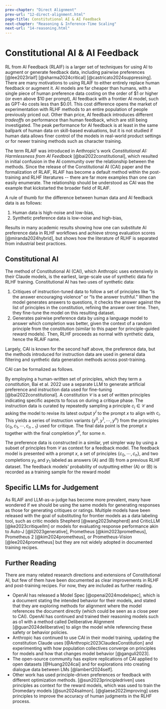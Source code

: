 ```yaml
---
prev-chapter: "Direct Alignment"
prev-url: "12-direct-alignment.html"
page-title: Constitutional AI & AI Feedback
next-chapter: "Reasoning & Inference-Time Scaling"
next-url: "14-reasoning.html"
---
```


# Constitutional AI & AI Feedback

RL from AI Feedback (RLAIF) is a larger set of techniques for using AI to augment or generate feedback data, including pairwise preferences [@lee2023rlaif]  [@sharma2024critical] [@castricato2024suppressing].
There are many motivations to using RLAIF to either entirely replace human feedback or augment it. 
AI models are far cheaper than humans, with a single piece of human preference data costing on the order of $1 or higher (or even above $10 per prompt), AI feedback with a frontier AI model, such as GPT-4o costs less than $0.01. 
This cost difference opens the market of experimentation with RLHF methods to an entire population of people previously priced out.
Other than price, AI feedback introduces different *tradeoffs* on performance than human feedback, which are still being investigated.
The peak performance for AI feedback is at least in the same ballpark of human data on skill-based evaluations, but it is not studied if human data allows finer control of the models in real-world product settings or for newer training methods such as character training.

The term RLAIF was introduced in Anthropic's work *Constitutional AI: Harmlessness from AI Feedback* [@bai2022constitutional], which resulted in initial confusion in the AI community over the relationship between the methods.
Since the release of the Constitutional AI (CAI) paper and the formalization of RLAIF, RLAIF has become a default method within the post-training and RLHF literatures -- there are far more examples than one can easily enumerate.
The relationship should be understood as CAI was the example that kickstarted the broader field of RLAIF.

A rule of thumb for the difference between human data and AI feedback data is as follows:

1. Human data is high-noise and low-bias,
2. Synthetic preference data is low-noise and high-bias,

Results in many academic results showing how one can substitute AI preference data in RLHF workflows and achieve strong evaluation scores [@miranda2024hybrid], but shows how the literature of RLHF is separated from industrial best practices.

## Constitutional AI

The method of Constitutional AI (CAI), which Anthropic uses extensively in their Claude models, is the earliest, large-scale use of synthetic data for RLHF training. 
Constitutional AI has two uses of synthetic data:

1. Critiques of instruction-tuned data to follow a set of principles like “Is the answer encouraging violence” or “Is the answer truthful.” When the model generates answers to questions, it checks the answer against the list of principles in the constitution, refining the answer over time. Then, they fine-tune the model on this resulting dataset.
2. Generates pairwise preference data by using a language model to answer which completion was better, given the context of a random principle from the constitution (similar to this paper for principle-guided reward models). Then, RLHF proceeds as normal with synthetic data, hence the RLAIF name.

Largely, CAI is known for the second half above, the preference data, but the methods introduced for instruction data are used in general data filtering and synthetic data generation methods across post-training.

CAI can be formalized as follows.

By employing a human-written set of principles, which they term a *constitution*, Bai et al. 2022 use a separate LLM to generate artificial preference and instruction data used for fine-tuning [@bai2022constitutional].
A constitution $\mathcal{C}$ is a set of written principles indicating specific aspects to focus on during a critique phase.
The instruction data is curated by repeatedly sampling a principle $c_i \in \mathcal{C}$ and asking the model to revise its latest output $y^i$ to the prompt $x$ to align with $c_i$. 
This yields a series of instruction variants $\{y^0, y^1, \cdots, y^n\}$ from the principles  $\{c_{0}, c_{1}, \cdots, c_{n-1}\}$ used for critique.
The final data point is the prompt $x$ together with the final completion $y^n$, for some $n$. 

The preference data is constructed in a similar, yet simpler way by using a subset of principles from $\mathcal{C}$ as context for a feedback model.
The feedback model is presented with a prompt $x$, a set of principles $\{c_0, \cdots, c_n\}$, and two completions $y_0$ and $y_1$ labeled as answers (A) and (B) from a previous RLHF dataset.
The feedback models' probability of outputting either (A) or (B) is recorded as a training sample for the reward model

## Specific LLMs for Judgement

As RLAIF and LLM-as-a-judge has become more prevalent, many have wondered if we should be using the same models for generating responses as those for generating critiques or ratings.
Multiple models have been released with the goal of substituting for frontier models as a data labeling tool, such as critic models Shepherd [@wang2023shepherd] and CriticLLM [@ke2023critiquellm] or models for evaluating response performance akin to Auto-J [@li2023generative], Prometheus [@kim2023prometheus], Prometheus 2 [@kim2024prometheus], or Prometheus-Vision [@lee2024prometheus] but they are not widely adopted in documented training recipes.

## Further Reading

There are many related research directions and extensions of Constitutional AI, but few of them have been documented as clear improvements in RLHF and post-training recipes.
For now, they are included as further reading.

- OpenAI has released a Model Spec [@openai2024modelspec], which is a document stating the intended behavior for their models, and stated that they are exploring methods for alignment where the model references the document directly (which could be seen as a close peer to CAI). OpenAI has continued and trained their reasoning models such as o1 with a method called Deliberative Alignment [@guan2024deliberative] to align the model while referencing these safety or behavior policies.
- Anthropic has continued to use CAI in their model training, updating the constitution Claude uses [@Anthropic2023ClaudesConstitution] and experimenting with how population collectives converge on principles for models and how that changes model behavior [@ganguli2023].
- The open-source community has explore replications of CAI applied to open datasets [@Huang2024cai] and for explorations into creating dialogue data between LMs [@lambert2024self].
- Other work has used principle-driven preferences or feedback with different optimization methods.
[@sun2023principledriven] uses principles as context for the reward models, which was used to train the Dromedary models [@sun2024salmon].
[@glaese2022improving] uses principles to improve the accuracy of human judgments in the RLHF process.
